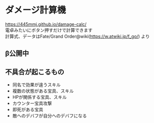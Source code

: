 
# ダメージ計算機  

<https://445mmj.github.io/damage-calc/>  
電卓みたいにボタン押すだけで計算できます  
計算式、データはFate/Grand Order@wiki(<https://w.atwiki.jp/f_go/>) より  

## β公開中  

## 不具合が起こるもの  

- 同名で効果が違うスキル
- 複数の状態がある宝具、スキル
- HPが関係する宝具、スキル
- カウンター宝具攻撃
- 即死がある宝具
- 敵へのデバフが自分へのデバフになる

